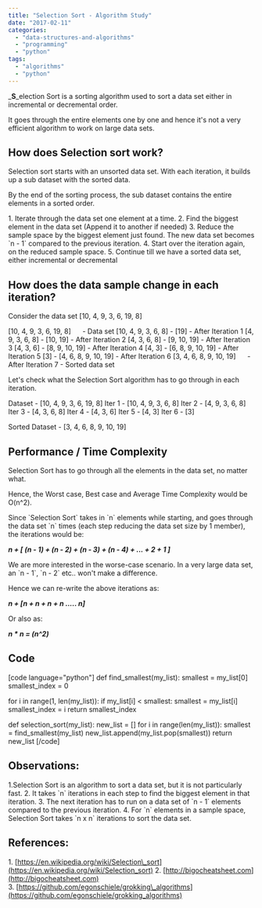 ```yaml
---
title: "Selection Sort - Algorithm Study"
date: "2017-02-11"
categories: 
  - "data-structures-and-algorithms"
  - "programming"
  - "python"
tags: 
  - "algorithms"
  - "python"
---
```


_**S**_election Sort is a sorting algorithm used to sort a data set either in incremental or decremental order.

It goes through the entire elements one by one and hence it's not a very efficient algorithm to work on large data sets.

## How does Selection sort work?

Selection sort starts with an unsorted data set. With each iteration, it builds up a sub dataset with the sorted data.

By the end of the sorting process, the sub dataset contains the entire elements in a sorted order.

1\. Iterate through the data set one element at a time. 2. Find the biggest element in the data set (Append it to another if needed) 3. Reduce the sample space by the biggest element just found. The new data set becomes \`n - 1\` compared to the previous iteration. 4. Start over the iteration again, on the reduced sample space. 5. Continue till we have a sorted data set, either incremental or decremental

## How does the data sample change in each iteration?

Consider the data set \[10, 4, 9, 3, 6, 19, 8\]

\[10, 4, 9, 3, 6, 19, 8\]      - Data set \[10, 4, 9, 3, 6, 8\] - \[19\] - After Iteration 1 \[4, 9, 3, 6, 8\] - \[10, 19\] - After Iteration 2 \[4, 3, 6, 8\] - \[9, 10, 19\] - After Iteration 3 \[4, 3, 6\] - \[8, 9, 10, 19\] - After Iteration 4 \[4, 3\] - \[6, 8, 9, 10, 19\] - After Iteration 5 \[3\] - \[4, 6, 8, 9, 10, 19\] - After Iteration 6 \[3, 4, 6, 8, 9, 10, 19\]      - After Iteration 7 - Sorted data set

Let's check what the Selection Sort algorithm has to go through in each iteration.

Dataset - \[10, 4, 9, 3, 6, 19, 8\] Iter 1 - \[10, 4, 9, 3, 6, 8\] Iter 2 - \[4, 9, 3, 6, 8\] Iter 3 - \[4, 3, 6, 8\] Iter 4 - \[4, 3, 6\] Iter 5 - \[4, 3\] Iter 6 - \[3\]

Sorted Dataset - \[3, 4, 6, 8, 9, 10, 19\]

## Performance / Time Complexity

Selection Sort has to go through all the elements in the data set, no matter what.

Hence, the Worst case, Best case and Average Time Complexity would be O(n^2).

Since \`Selection Sort\` takes in \`n\` elements while starting, and goes through the data set \`n\` times (each step reducing the data set size by 1 member), the iterations would be:

_**n + \[ (n - 1) + (n - 2) + (n - 3) + (n - 4) + ... + 2 + 1 \]**_

We are more interested in the worse-case scenario. In a very large data set, an \`n - 1\`, \`n - 2\` etc.. won't make a difference.

Hence we can re-write the above iterations as:

_**n + \[n + n + n + n ..... n\]**_

Or also as:

_**n \* n = (n^2)**_

## Code

\[code language="python"\] def find\_smallest(my\_list): smallest = my\_list\[0\] smallest\_index = 0

for i in range(1, len(my\_list)): if my\_list\[i\] < smallest: smallest = my\_list\[i\] smallest\_index = i return smallest\_index

def selection\_sort(my\_list): new\_list = \[\] for i in range(len(my\_list)): smallest = find\_smallest(my\_list) new\_list.append(my\_list.pop(smallest)) return new\_list \[/code\]

## Observations:

1.Selection Sort is an algorithm to sort a data set, but it is not particularly fast. 2. It takes \`n\` iterations in each step to find the biggest element in that iteration. 3. The next iteration has to run on a data set of \`n - 1\` elements compared to the previous iteration. 4. For \`n\` elements in a sample space, Selection Sort takes \`n x n\` iterations to sort the data set.

## References:

1\. [https://en.wikipedia.org/wiki/Selection\_sort](https://en.wikipedia.org/wiki/Selection_sort) 2. [http://bigocheatsheet.com](http://bigocheatsheet.com) 3. [https://github.com/egonschiele/grokking\_algorithms](https://github.com/egonschiele/grokking_algorithms)
